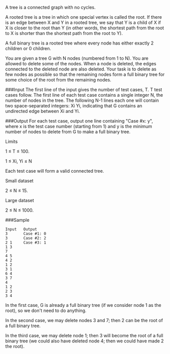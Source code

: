 A tree is a connected graph with no cycles.

A rooted tree is a tree in which one special vertex is called the root. If there is an edge between X and Y in a rooted tree, we say that Y is a child of X if X is closer to the root than Y (in other words, the shortest path from the root to X is shorter than the shortest path from the root to Y).

A full binary tree is a rooted tree where every node has either exactly 2 children or 0 children.

You are given a tree G with N nodes (numbered from 1 to N). You are allowed to delete some of the nodes. When a node is deleted, the edges connected to the deleted node are also deleted. Your task is to delete as few nodes as possible so that the remaining nodes form a full binary tree for some choice of the root from the remaining nodes.


###Input
The first line of the input gives the number of test cases, T. T test cases follow. The first line of each test case contains a single integer N, the number of nodes in the tree. The following N-1 lines each one will contain two space-separated integers: Xi Yi, indicating that G contains an undirected edge between Xi and Yi.

###Output
For each test case, output one line containing "Case #x: y", where x is the test case number (starting from 1) and y is the minimum number of nodes to delete from G to make a full binary tree.

Limits

1 ≤ T ≤ 100.

1 ≤ Xi, Yi ≤ N

Each test case will form a valid connected tree.

Small dataset

2 ≤ N ≤ 15.

Large dataset

2 ≤ N ≤ 1000.

###Sample
```
Input   Output
3       Case #1: 0
3       Case #2: 2
2 1     Case #3: 1
1 3
7
4 5
4 2
1 2
3 1
6 4
3 7
4
1 2
2 3
3 4
```
In the first case, G is already a full binary tree (if we consider node 1 as the root), so we don't need to do anything.

In the second case, we may delete nodes 3 and 7; then 2 can be the root of a full binary tree.

In the third case, we may delete node 1; then 3 will become the root of a full binary tree (we could also have deleted node 4; then we could have made 2 the root).
